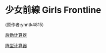 # 少女前線 Girls Frontline

(原作者:ynntk4815)

[后勤计算器](https://Harpes.github.io/gf/main.html)

[阵型计算器](https://Harpes.github.io/gf/main2.html)
